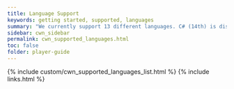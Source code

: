 ```yaml
---
title: Language Support
keywords: getting started, supported, languages
summary: "We currently support 13 different languages. C# (14th) is disabled pending additional player interest (beer for admins)."
sidebar: cwn_sidebar
permalink: cwn_supported_languages.html
toc: false
folder: player-guide
---
```


<!-- Language List -->
{% include custom/cwn_supported_languages_list.html %}
{% include links.html %}
